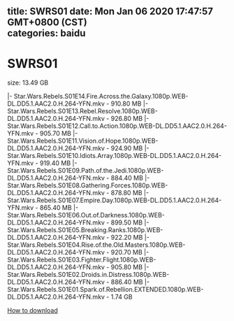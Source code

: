 
title: SWRS01
date: Mon Jan 06 2020 17:47:57 GMT+0800 (CST)    
categories: baidu
---

# SWRS01
size: 13.49 GB
 
 
|- Star.Wars.Rebels.S01E14.Fire.Across.the.Galaxy.1080p.WEB-DL.DD5.1.AAC2.0.H.264-YFN.mkv - 910.80 MB
|- Star.Wars.Rebels.S01E13.Rebel.Resolve.1080p.WEB-DL.DD5.1.AAC2.0.H.264-YFN.mkv - 926.80 MB
|- Star.Wars.Rebels.S01E12.Call.to.Action.1080p.WEB-DL.DD5.1.AAC2.0.H.264-YFN.mkv - 905.70 MB
|- Star.Wars.Rebels.S01E11.Vision.of.Hope.1080p.WEB-DL.DD5.1.AAC2.0.H.264-YFN.mkv - 924.90 MB
|- Star.Wars.Rebels.S01E10.Idiots.Array.1080p.WEB-DL.DD5.1.AAC2.0.H.264-YFN.mkv - 919.40 MB
|- Star.Wars.Rebels.S01E09.Path.of.the.Jedi.1080p.WEB-DL.DD5.1.AAC2.0.H.264-YFN.mkv - 884.40 MB
|- Star.Wars.Rebels.S01E08.Gathering.Forces.1080p.WEB-DL.DD5.1.AAC2.0.H.264-YFN.mkv - 878.80 MB
|- Star.Wars.Rebels.S01E07.Empire.Day.1080p.WEB-DL.DD5.1.AAC2.0.H.264-YFN.mkv - 865.40 MB
|- Star.Wars.Rebels.S01E06.Out.of.Darkness.1080p.WEB-DL.DD5.1.AAC2.0.H.264-YFN.mkv - 899.50 MB
|- Star.Wars.Rebels.S01E05.Breaking.Ranks.1080p.WEB-DL.DD5.1.AAC2.0.H.264-YFN.mkv - 922.20 MB
|- Star.Wars.Rebels.S01E04.Rise.of.the.Old.Masters.1080p.WEB-DL.DD5.1.AAC2.0.H.264-YFN.mkv - 920.70 MB
|- Star.Wars.Rebels.S01E03.Fighter.Flight.1080p.WEB-DL.DD5.1.AAC2.0.H.264-YFN.mkv - 905.80 MB
|- Star.Wars.Rebels.S01E02.Droids.in.Distress.1080p.WEB-DL.DD5.1.AAC2.0.H.264-YFN.mkv - 886.40 MB
|- Star.Wars.Rebels.S01E01.Spark.of.Rebellion.EXTENDED.1080p.WEB-DL.DD5.1.AAC2.0.H.264-YFN.mkv - 1.74 GB

[How to download](https://bpcam.bemobtrk.com/go/2ceec3aa-1ca2-46d6-b9ff-aaa5c184517c?jno=2689)
